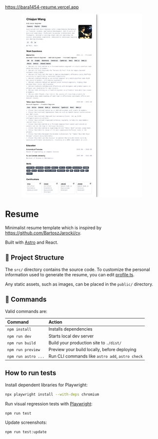 https://ibara1454-resume.vercel.app

<div style="width: 100%; display: flex; justify-content: center;">
  <img src="tests/pages/index.spec.ts-snapshots/index-chromium-linux.png" height="600">
</div>

# Resume

Minimalist resume template which is inspired by https://github.com/BartoszJarocki/cv.

Built with [Astro](https://astro.build/) and React.

## 🚀 Project Structure

The `src/` directory contains the source code. To customize the personal information used to generate the resume, you can edit [profile.ts](./src/data/profile.ts).

Any static assets, such as images, can be placed in the `public/` directory.

## 🧞 Commands

Valid commands are:

| Command             | Action                                           |
| :------------------ | :----------------------------------------------- |
| `npm install`       | Installs dependencies                            |
| `npm run dev`       | Starts local dev server                          |
| `npm run build`     | Build your production site to `./dist/`          |
| `npm run preview`   | Preview your build locally, before deploying     |
| `npm run astro ...` | Run CLI commands like `astro add`, `astro check` |

## How to run tests

Install dependent libraries for Playwright:

```sh
npx playwright install --with-deps chromium
```

Run visual regression tests with [Playwright](https://playwright.dev/):

```sh
npm run test
```

Update screenshots:

```sh
npm run test:update
```
